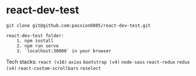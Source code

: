 # react-dev-test

	git clone git@github.com:passion0805/react-dev-test.git

	react-dev-test folder:
		1. npm install
		2. npm run serve
		3. `localhost:30080` in your browser
		
		
Tech stacks:
	``react (v16)``
	``axios``
	``bootstrap (v4)``
	``node-sass``
	``react-redux``
	``redux (v4)``
	``react-custom-scrollbars``
	``reselect``
		
